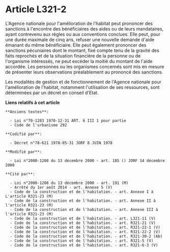 # Article L321-2

L'Agence nationale pour l'amélioration de l'habitat peut prononcer des sanctions à l'encontre des bénéficiaires des aides ou
de leurs mandataires, ayant contrevenu aux règles ou aux conventions conclues. Elle peut, pour une durée maximale de cinq
ans, refuser une nouvelle demande d'aide émanant du même bénéficiaire. Elle peut également prononcer des sanctions
pécuniaires dont le montant, fixé compte tenu de la gravité des faits reprochés et de la situation financière de la personne
ou de l'organisme intéressés, ne peut excéder la moitié du montant de l'aide accordée. Les personnes ou les organismes
concernés sont mis en mesure de présenter leurs observations préalablement au prononcé des sanctions.

Les modalités de gestion et de fonctionnement de l'Agence nationale pour l'amélioration de l'habitat, notamment l'utilisation
de ses ressources, sont déterminées par un décret en conseil d'Etat.

**Liens relatifs à cet article**

	**Anciens textes**:

	  - Loi n°70-1283 1970-12-31 ART. 6 III 1 pour partie
	  - Code de l'urbanisme 292

	**Codifié par**:

	  - Décret n°78-621 1978-05-31 JORF 8 JUIN 1978

	**Modifié par**:

	  - Loi n°2000-1208 du 13 décembre 2000 - art. 185 () JORF 14 décembre 2000

	**Cité par**:

	  - Loi n°2000-1208 du 13 décembre 2000 - art. 191 (M)
	  - Arrêté du 1er août 2014 - art. Annexe 5 (V)
	  - Code de la construction et de l'habitation. - art. Annexe I à L'article R321-23 (M)
	  - Code de la construction et de l'habitation. - art. Annexe II à l'article R321-23 (M)
	  - Code de la construction et de l'habitation. - art. Annexe III à l'article R321-23 (M)
	  - Code de la construction et de l'habitation. - art. L321-11 (V)
	  - Code de la construction et de l'habitation. - art. R321-21 (V)
	  - Code de la construction et de l'habitation. - art. R321-22-1 (V)
	  - Code de la construction et de l'habitation. - art. R321-22-2 (V)
	  - Code de la construction et de l'habitation. - art. R321-30-2 (Ab)
	  - Code de la construction et de l'habitation. - art. R321-5 (V)
	  - Code de la construction et de l'habitation. - art. R321-6-3 (V)
